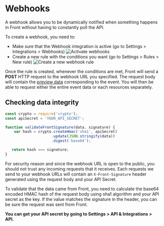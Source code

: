 # Webhooks

A webhook allows you to be dynamically notified when something happens in Front without having to constantly poll the API.

To create a webhook, you need to:

* Make sure that the Webhook integration is active (go to Settings > Integrations > Webhooks)
![Activate webhooks](webhook-activation.png)
* Create a new rule with the conditions you want (go to Settings > Rules > New rule)
![Create a new webhook rule](webhook-rule.png)

Once the rule is created, whenever the conditions are met, Front will send a **POST** HTTP request to the webhook URL you specified.
The request body will contain the [preview data](#event-preview) corresponding to the event. You will then be able to request either the entire event data or each resources separately.

## Checking data integrity

```javascript
const crypto = require('crypto');
const apiSecret = 'YOUR_API_SECRET';

function validateFrontSignature(data, signature) {
    var hash = crypto.createHmac('sha1', apiSecret)
                     .update(JSON.stringify(data))
                     .digest('base64');

   return hash === signature;
}
```

For security reason and since the webhook URL is open to the public, you should not trust any incoming requests that it receives.
Each requests we send to your webhook URLs will contain an `X-Front-Signature` header generated using the request body and your API Secret.

To validate that the data came from Front, you need to calculate the base64 encoded HMAC hash of the request body using sha1 algorithm and your API secret as the key. If the value matches the signature in the header, you can be sure the request was sent from Front.

**You can get your API secret by going to Settings > API & Integrations > API.**
